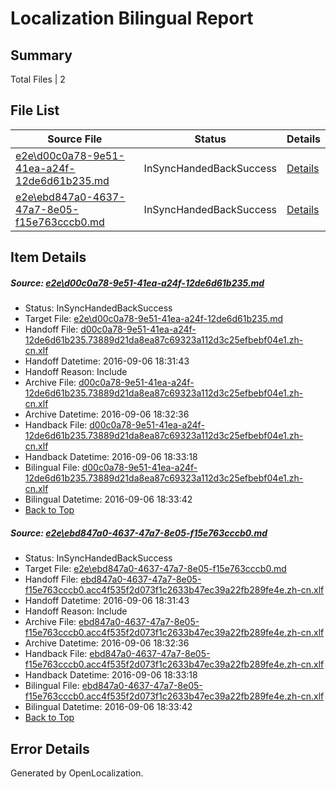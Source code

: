 # <a name='report-top'></a> Localization Bilingual Report

## Summary
 Total Files | 2

## File List
 Source File | Status | Details 
 ----------- | ------ | ------- 
 [e2e\d00c0a78-9e51-41ea-a24f-12de6d61b235.md](https://github.com/OpenLocalizationTestOrg/ol-test0/blob/249c013ecae25de5fd98ed78cc5b4f5c8c9a6f09/e2e/d00c0a78-9e51-41ea-a24f-12de6d61b235.md) | InSyncHandedBackSuccess | [Details](#a779e31f376666bc4603f93933094ad4cac1d6611)
 [e2e\ebd847a0-4637-47a7-8e05-f15e763cccb0.md](https://github.com/OpenLocalizationTestOrg/ol-test0/blob/249c013ecae25de5fd98ed78cc5b4f5c8c9a6f09/e2e/ebd847a0-4637-47a7-8e05-f15e763cccb0.md) | InSyncHandedBackSuccess | [Details](#c41d8c15e893421fc6ad45ff63f81365b0941f792)

## Item Details
##### <a name='a779e31f376666bc4603f93933094ad4cac1d6611'></a> Source: [e2e\d00c0a78-9e51-41ea-a24f-12de6d61b235.md](https://github.com/OpenLocalizationTestOrg/ol-test0/blob/249c013ecae25de5fd98ed78cc5b4f5c8c9a6f09/e2e/d00c0a78-9e51-41ea-a24f-12de6d61b235.md)
* Status: InSyncHandedBackSuccess
* Target File: [e2e\d00c0a78-9e51-41ea-a24f-12de6d61b235.md](https://github.com/OpenLocalizationTestOrg/ol-test0-zhcn/blob/e633f968bf3936d291951e9d6733ab4515c0f25d/e2e/d00c0a78-9e51-41ea-a24f-12de6d61b235.md)
* Handoff File: [d00c0a78-9e51-41ea-a24f-12de6d61b235.73889d21da8ea87c69323a112d3c25efbebf04e1.zh-cn.xlf](https://github.com/OpenLocalizationTestOrg/ol-test0-handoff/blob/9751d9b13b625298411e8d5291540400dfcf2d2c/ol-handoff/OpenLocalizationTestOrg/ol-test0-zhcn/ci/ht/d00c0a78-9e51-41ea-a24f-12de6d61b235.73889d21da8ea87c69323a112d3c25efbebf04e1.zh-cn.xlf)
* Handoff Datetime: 2016-09-06 18:31:43
* Handoff Reason: Include
* Archive File: [d00c0a78-9e51-41ea-a24f-12de6d61b235.73889d21da8ea87c69323a112d3c25efbebf04e1.zh-cn.xlf](https://github.com/OpenLocalizationTestOrg/ol-test0-handoff/blob/c771874bb485c04e5ff76950fac2de2166f163ad/ol-archive/OpenLocalizationTestOrg/ol-test0-zhcn/ci/ht/d00c0a78-9e51-41ea-a24f-12de6d61b235.73889d21da8ea87c69323a112d3c25efbebf04e1.zh-cn.xlf)
* Archive Datetime: 2016-09-06 18:32:36
* Handback File: [d00c0a78-9e51-41ea-a24f-12de6d61b235.73889d21da8ea87c69323a112d3c25efbebf04e1.zh-cn.xlf](https://github.com/OpenLocalizationTestOrg/ol-test0-handback/blob/d38ee68d447ca2b8cf3c079b12332b909b9bc0e7/ol-handback/OpenLocalizationTestOrg/ol-test0-zhcn/ci/ht/d00c0a78-9e51-41ea-a24f-12de6d61b235.73889d21da8ea87c69323a112d3c25efbebf04e1.zh-cn.xlf)
* Handback Datetime: 2016-09-06 18:33:18
* Bilingual File: [d00c0a78-9e51-41ea-a24f-12de6d61b235.73889d21da8ea87c69323a112d3c25efbebf04e1.zh-cn.xlf](https://github.com/OpenLocalizationTestOrg/ol-test0-handback/blob/d38ee68d447ca2b8cf3c079b12332b909b9bc0e7/ol-handback/OpenLocalizationTestOrg/ol-test0-zhcn/ci/ht/d00c0a78-9e51-41ea-a24f-12de6d61b235.73889d21da8ea87c69323a112d3c25efbebf04e1.zh-cn.xlf)
* Bilingual Datetime: 2016-09-06 18:33:42
* [Back to Top](#report-top)

##### <a name='c41d8c15e893421fc6ad45ff63f81365b0941f792'></a> Source: [e2e\ebd847a0-4637-47a7-8e05-f15e763cccb0.md](https://github.com/OpenLocalizationTestOrg/ol-test0/blob/249c013ecae25de5fd98ed78cc5b4f5c8c9a6f09/e2e/ebd847a0-4637-47a7-8e05-f15e763cccb0.md)
* Status: InSyncHandedBackSuccess
* Target File: [e2e\ebd847a0-4637-47a7-8e05-f15e763cccb0.md](https://github.com/OpenLocalizationTestOrg/ol-test0-zhcn/blob/e633f968bf3936d291951e9d6733ab4515c0f25d/e2e/ebd847a0-4637-47a7-8e05-f15e763cccb0.md)
* Handoff File: [ebd847a0-4637-47a7-8e05-f15e763cccb0.acc4f535f2d073f1c2633b47ec39a22fb289fe4e.zh-cn.xlf](https://github.com/OpenLocalizationTestOrg/ol-test0-handoff/blob/9751d9b13b625298411e8d5291540400dfcf2d2c/ol-handoff/OpenLocalizationTestOrg/ol-test0-zhcn/ci/ht/ebd847a0-4637-47a7-8e05-f15e763cccb0.acc4f535f2d073f1c2633b47ec39a22fb289fe4e.zh-cn.xlf)
* Handoff Datetime: 2016-09-06 18:31:43
* Handoff Reason: Include
* Archive File: [ebd847a0-4637-47a7-8e05-f15e763cccb0.acc4f535f2d073f1c2633b47ec39a22fb289fe4e.zh-cn.xlf](https://github.com/OpenLocalizationTestOrg/ol-test0-handoff/blob/c771874bb485c04e5ff76950fac2de2166f163ad/ol-archive/OpenLocalizationTestOrg/ol-test0-zhcn/ci/ht/ebd847a0-4637-47a7-8e05-f15e763cccb0.acc4f535f2d073f1c2633b47ec39a22fb289fe4e.zh-cn.xlf)
* Archive Datetime: 2016-09-06 18:32:36
* Handback File: [ebd847a0-4637-47a7-8e05-f15e763cccb0.acc4f535f2d073f1c2633b47ec39a22fb289fe4e.zh-cn.xlf](https://github.com/OpenLocalizationTestOrg/ol-test0-handback/blob/d38ee68d447ca2b8cf3c079b12332b909b9bc0e7/ol-handback/OpenLocalizationTestOrg/ol-test0-zhcn/ci/ht/ebd847a0-4637-47a7-8e05-f15e763cccb0.acc4f535f2d073f1c2633b47ec39a22fb289fe4e.zh-cn.xlf)
* Handback Datetime: 2016-09-06 18:33:18
* Bilingual File: [ebd847a0-4637-47a7-8e05-f15e763cccb0.acc4f535f2d073f1c2633b47ec39a22fb289fe4e.zh-cn.xlf](https://github.com/OpenLocalizationTestOrg/ol-test0-handback/blob/d38ee68d447ca2b8cf3c079b12332b909b9bc0e7/ol-handback/OpenLocalizationTestOrg/ol-test0-zhcn/ci/ht/ebd847a0-4637-47a7-8e05-f15e763cccb0.acc4f535f2d073f1c2633b47ec39a22fb289fe4e.zh-cn.xlf)
* Bilingual Datetime: 2016-09-06 18:33:42
* [Back to Top](#report-top)


## Error Details

Generated by OpenLocalization.
